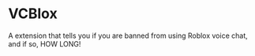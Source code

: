 # VCBlox
A extension that tells you if you are banned from using Roblox voice chat, and if so, HOW LONG!
